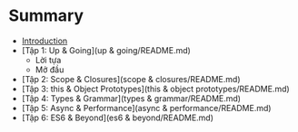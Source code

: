 # Summary

* [Introduction](README.md)
* [Tập 1: Up & Going](up & going/README.md)
   * Lời tựa
   * Mở đầu
* [Tập 2: Scope & Closures](scope & closures/README.md)
* [Tập 3: this & Object Prototypes](this & object prototypes/README.md)
* [Tập 4: Types & Grammar](types & grammar/README.md)
* [Tập 5: Async & Performance](async & performance/README.md)
* [Tập 6: ES6 & Beyond](es6 & beyond/README.md)

